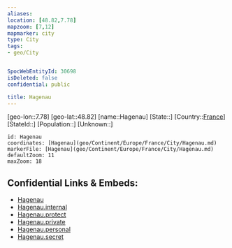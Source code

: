 ```yaml
---
aliases: 
location: [48.82,7.78]
mapzoom: [7,12] 
mapmarker: city 
type: City
tags:
- geo/City


SpocWebEntityId: 30698
isDeleted: false
confidential: public

title: Hagenau
---
```

[geo-lon::7.78]
[geo-lat::48.82]
[name::Hagenau]
[State::]
[Country::[France](geo/Continent/Europe/France.md)]
[StateId::]
[Population::]
[Unknown::]


```leaflet
id: Hagenau
coordinates: [Hagenau](geo/Continent/Europe/France/City/Hagenau.md)
markerFile: [Hagenau](geo/Continent/Europe/France/City/Hagenau.md)
defaultZoom: 11 
maxZoom: 18
```


## Confidential Links & Embeds: 
- [Hagenau](../../../../../../_public/geo/Continent/Europe/France/City/Hagenau.md) 
- [Hagenau.internal](../../../../../../_internal/geo/Continent/Europe/France/City/Hagenau.internal.md) 
- [Hagenau.protect](../../../../../../_protect/geo/Continent/Europe/France/City/Hagenau.protect.md) 
- [Hagenau.private](../../../../../../_private/geo/Continent/Europe/France/City/Hagenau.private.md) 
- [Hagenau.personal](../../../../../../_personal/geo/Continent/Europe/France/City/Hagenau.personal.md) 
- [Hagenau.secret](../../../../../../_secret/geo/Continent/Europe/France/City/Hagenau.secret.md) 
